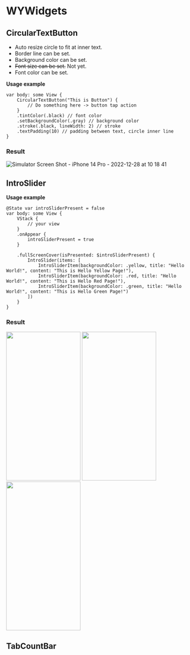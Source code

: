 # WYWidgets

## CircularTextButton
- Auto resize circle to fit at inner text.
- Border line can be set.
- Background color can be set.
- ~~Font size can be set.~~ Not yet.
- Font color can be set.

**Usage example**
```
var body: some View {
    CircularTextButton("This is Button") {
        // Do something here -> button tap action
    }
    .tintColor(.black) // font color
    .setBackgroundColor(.gray) // background color
    .stroke(.black, lineWidth: 2) // stroke
    .textPadding(10) // padding between text, circle inner line
}
```
### Result

![Simulator Screen Shot - iPhone 14 Pro - 2022-12-28 at 10 18 41](https://user-images.githubusercontent.com/50979183/209742737-c8c9fb56-c64a-4fed-8aa4-a0f8d4ffff7d.png)


## IntroSlider
**Usage example**
```
@State var introSliderPresent = false
var body: some View {
    VStack {
        // your view
    }
    .onAppear {
        introSliderPresent = true
    }

    .fullScreenCover(isPresented: $introSliderPresent) {
        IntroSlider(items: [
            IntroSliderItem(backgroundColor: .yellow, title: "Hello World!", content: "This is Hello Yellow Page!"),
            IntroSliderItem(backgroundColor: .red, title: "Hello World!", content: "This is Hello Red Page!"),
            IntroSliderItem(backgroundColor: .green, title: "Hello World!", content: "This is Hello Green Page!")
        ])
    }
}
```
### Result
<img src="https://user-images.githubusercontent.com/50979183/210099120-ec84556c-323f-4dd2-b060-08ebab1b9038.png" width="200" height="400"/>
<img src="https://user-images.githubusercontent.com/50979183/210099126-4decdb83-5966-49f8-afef-d0474455d72a.png" width="200" height="400"/>
<img src="https://user-images.githubusercontent.com/50979183/210099129-d6461759-4373-447a-935a-642ad55fe585.png" width="200" height="400"/>

## TabCountBar

